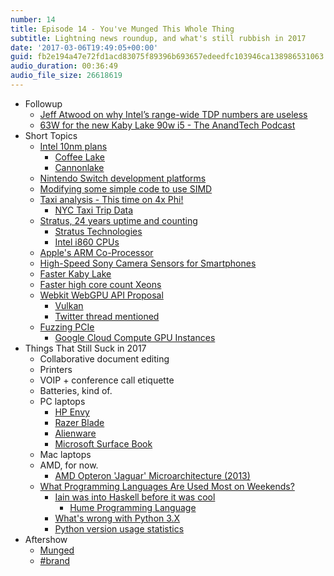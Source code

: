 ```yaml
---
number: 14
title: Episode 14 - You've Munged This Whole Thing
subtitle: Lightning news roundup, and what's still rubbish in 2017
date: '2017-03-06T19:49:05+00:00'
guid: fb2e194a47e72fd1acd83075f89396b693657edeedfc103946ca138986531063
audio_duration: 00:36:49
audio_file_size: 26618619
---
```


* Followup
  * [Jeff Atwood on why Intel’s range-wide TDP numbers are useless](https://blog.codinghorror.com/an-inferno-on-the-head-of-a-pin/)
  * [63W for the new Kaby Lake 90w i5 - The AnandTech Podcast](https://overcast.fm/+BmHreS6jw)
* Short Topics
  * [Intel 10nm plans](http://spectrum.ieee.org/semiconductors/devices/intel-finds-moores-laws-next-step-at-10-nanometers)
    * [Coffee Lake](https://en.wikipedia.org/wiki/Coffee_Lake)
    * [Cannonlake](https://en.wikipedia.org/wiki/Cannonlake)
  * [Nintendo Switch development platforms](https://www.reddit.com/r/pcmasterrace/comments/5ol4cm/hold_up_nintendo_ive_seen_this_trickery_before/dckiycm/)
  * [Modifying some simple code to use SIMD](http://lemire.me/blog/2017/01/20/how-quickly-can-you-remove-spaces-from-a-string/)
  * [Taxi analysis - This time on 4x Phi!](http://tech.marksblogg.com/billion-nyc-taxi-kdb.html)
    * [NYC Taxi Trip Data](http://chriswhong.com/open-data/foil_nyc_taxi/)
  * [Stratus, 24 years uptime and counting](http://www.cpushack.com/2017/01/28/stratus-servers-that-wont-quit-the-24-year-running-computer/)
    * [Stratus Technologies](https://en.wikipedia.org/wiki/Stratus_Technologies)
    * [Intel i860 CPUs](https://en.wikipedia.org/wiki/Intel_i860)
  * [Apple's ARM Co-Processor](https://www.bloomberg.com/news/articles/2017-02-01/apple-developing-new-mac-chip-in-test-of-intel-independence)
  * [High-Speed Sony Camera Sensors for Smartphones](http://www.sony.net/SonyInfo/News/Press/201702/17-013E/index.html)
  * [Faster Kaby Lake](http://www.guru3d.com/news-story/intel-reacts-to-ryzen-with-new-kaby-lake-core-i5-7640k-and-i7-7740k-processors.html)
  * [Faster high core count Xeons](http://www.anandtech.com/show/11121/intel-xeon-e7-8894-v4-cpu-24c-48t-9000-usd)
  * [Webkit WebGPU API Proposal](https://webkit.org/blog/7380/next-generation-3d-graphics-on-the-web/)
    * [Vulkan](https://www.khronos.org/vulkan/)
    * [Twitter thread mentioned](https://twitter.com/joshcarpenter/status/829140973875666944)
  * [Fuzzing PCIe](https://cloudplatform.googleblog.com/2017/02/fuzzing-PCI-Express-security-in-plaintext.html)
    * [Google Cloud Compute GPU Instances](https://cloudplatform.googleblog.com/2016/11/announcing-GPUs-for-Google-Cloud-Platform.html)
* Things That Still Suck in 2017
  * Collaborative document editing
  * Printers
  * VOIP + conference call etiquette
  * Batteries, kind of.
  * PC laptops
    * [HP Envy](https://en.wikipedia.org/wiki/HP_Envy)
    * [Razer Blade](https://www.razerzone.com/gaming-systems/razer-blade)
    * [Alienware](http://www.alienware.co.uk/laptops.aspx)
    * [Microsoft Surface Book](https://www.microsoft.com/surface/en-gb/devices/surface-book)
  * Mac laptops
  * AMD, for now.
    * [AMD Opteron 'Jaguar' Microarchitecture (2013)](https://en.wikipedia.org/wiki/Opteron#Opteron_X_.2828_nm_bulk.29_-_Jaguar_microarchitecture)
  * [What Programming Languages Are Used Most on Weekends?](http://stackoverflow.blog/2017/02/What-Programming-Languages-Weekends/)
    * [Iain was into Haskell before it was cool](http://www.macs.hw.ac.uk/cs/techreps/docs/files/HW-MACS-TR-0035.pdf)
      * [Hume Programming Language](https://en.m.wikipedia.org/wiki/Hume_%28programming_language%29)
    * [What's wrong with Python 3.X](https://snarky.ca/why-python-3-exists/)
    * [Python version usage statistics](https://hynek.me/articles/python3-2016/)
* Aftershow
  * [Munged](https://en.wikipedia.org/wiki/Mung_%28computer_term%29)
  * [#brand](https://marco.org)
